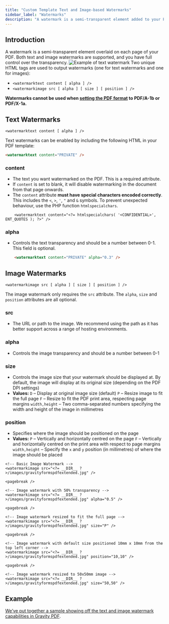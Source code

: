 ```yaml
---
title: "Custom Template Text and Image-based Watermarks"
sidebar_label: "Watermarks"
description: "A watermark is a semi-transparent element added to your PDF. Both text and image watermarks are supported, and you have full control over transparency."
---
```


## Introduction 

A watermark is a semi-transparent element overlaid on each page of your PDF. Both text and image watermarks are supported, and you have full control over the transparency.
![Example of text watermark](https://resources.gravitypdf.com/uploads/2015/11/watermark.png)
Two unique HTML tags are used to output watermarks (one for text watermarks and one for images):

-   `<watermarktext content [ alpha ] />`
-   `<watermarkimage src [ alpha ] [ size ] [ position ] />`

**Watermarks cannot be used when [setting the PDF format](../../users/setup-pdf.md#format) to PDF/A-1b or PDF/X-1a.**

## Text Watermarks 

`<watermarktext content [ alpha ] />`

Text watermarks can be enabled by including the following HTML in your PDF template:

```html
<watermarktext content="PRIVATE" />
```

### content 
* The text you want watermarked on the PDF. This is a required attribute.
* If `content` is set to blank, it will disable watermarking in the document from that page onwards.
* The `content` attribute **must have special characters encoded correctly**. This includes the `<`, `>`, `'`, `"` and `&` symbols. To prevent unexpected behaviour, use the PHP function `htmlspecialchars`.

```
    <watermarktext content="<?= htmlspecialchars( '<CONFIDENTIAL>', ENT_QUOTES ); ?>" />
```

### alpha 
* Controls the text transparency and should be a number between 0-1. This field is optional.

```html
    <watermarktext content="PRIVATE" alpha="0.3" />
```

## Image Watermarks 

`<watermarkimage src [ alpha ] [ size ] [ position ] />`

The image watermark only requires the `src` attribute. The `alpha`, `size` and `position` attributes are all optional.

### src 
* The URL or path to the image. We recommend using the path as it has better support across a range of hosting environments.

### alpha 
* Controls the image transparency and should be a number between 0-1

### size 
* Controls the image size that your watermark should be displayed at. By default, the image will display at its original size (depending on the PDF DPI settings)
* **Values:**
    `D` – Display at original image size (default)
    `P` – Resize image to fit the full page
    `F` – Resize to fit the PDF print area, respecting page margins
    `width,height` – Two comma-separated numbers specifying the width and height of the image in millimetres

### position 
* Specifies where the image should be positioned on the page
* **Values:**
    `P` – Vertically and horizontally centred on the page
    `F` – Vertically and horizontally centred on the print area with respect to page margins
    `width,height` – Specify the `x` and `y` position (in millimetres) of where the image should be placed

```
<!-- Basic Image Watermark -->
<watermarkimage src="<?= __DIR__ ?>/images/gravityformspdfextended.jpg" />

<pagebreak />

<!-- Image watermark with 50% transparency -->
<watermarkimage src="<?= __DIR__ ?>/images/gravityformspdfextended.jpg" alpha="0.5" />

<pagebreak />

<!-- Image watermark resized to fit the full page -->
<watermarkimage src="<?= __DIR__ ?>/images/gravityformspdfextended.jpg" size="P" />

<pagebreak />

<!-- Image watermark with default size positioned 10mm x 10mm from the top left corner -->
<watermarkimage src="<?= __DIR__ ?>/images/gravityformspdfextended.jpg" position="10,10" />

<pagebreak />

<!-- Image watermark resized to 50x50mm image -->
<watermarkimage src="<?= __DIR__ ?>/images/gravityformspdfextended.jpg" size="50,50" />
```

## Example 

[We’ve put together a sample showing off the text and image watermark capabilities in Gravity PDF](https://gist.github.com/jakejackson1/02040fce628eb4750498).
